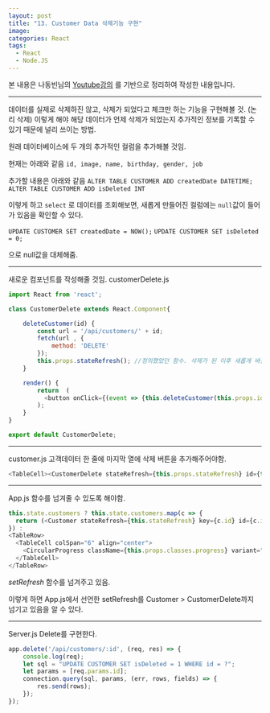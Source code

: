 ```yaml
---
layout: post
title: "13. Customer Data 삭제기능 구현"
image:
categories: React
tags:
  - React
  - Node.JS
---
```


본 내용은 나동빈님의 [Youtube강의](https://www.youtube.com/playlist?list=PLRx0vPvlEmdD1pSqKZiTihy5rplxecNpz) 를 기반으로 정리하여 작성한 내용입니다.

---

데이터를 실제로 삭제하진 않고, 삭제가 되었다고 체크만 하는 기능을 구현해볼 것. (논리 삭제)
이렇게 해야 해당 데이터가 언제 삭제가 되었는지 추가적인 정보를 기록할 수 있기 때문에 널리 쓰이는 방법.

원래 데이터베이스에 두 개의 추가적인 컬럼을 추가해볼 것임.

현재는 아래와 같음
`id, image, name, birthday, gender, job`

추가할 내용은 아래와 같음
`ALTER TABLE CUSTOMER ADD createdDate DATETIME;`
`ALTER TABLE CUSTOMER ADD isDeleted INT`

이렇게 하고  `select` 로 데이터를 조회해보면, 새롭게 만들어진 컬럼에는 `null`값이 들어가 있음을 확인할 수 있다.

`UPDATE CUSTOMER SET createdDate = NOW();`
`UPDATE CUSTOMER SET isDeleted = 0;`

으로 null값을 대체해줌.

---
새로운 컴포넌트를 작성해줄 것임.
customerDelete.js

```javascript
import React from 'react';

class CustomerDelete extends React.Component{

    deleteCustomer(id) {
        const url = '/api/customers/' + id;
        fetch(url , {
            method: 'DELETE'
        });
        this.props.stateRefresh(); //정의했었던 함수. 삭제가 된 이후 새롭게 바뀐 고객목록을 출력함.
    }

    render() {
        return  (
          <button onClick={(event => {this.deleteCustomer(this.props.id)})}> Delete </button>
        );
    }
}

export default CustomerDelete;
```

---
customer.js
고객데이터 한 줄에 마지막 열에 삭제 버튼을 추가해주어야함.
```javascript
<TableCell><CustomerDelete stateRefresh={this.props.stateRefresh} id={this.props.id}></CustomerDelete></TableCell>

```

---

App.js
함수를 넘겨줄 수 있도록 해야함.

```javascript
this.state.customers ? this.state.customers.map(c => {
  return (<Customer stateRefresh={this.stateRefresh} key={c.id} id={c.id} image={c.image} name={c.name} birthday={c.birthday} gender={c.gender} job={c.job}/>)
}) :
<TableRow>
  <TableCell colSpan="6" align="center">
    <CircularProgress className={this.props.classes.progress} variant="determinate" value={this.state.completed}/>
  </TableCell>
</TableRow>

```
*setRefresh* 함수를 넘겨주고 있음.

이렇게 하면 App.js에서 선언한 setRefresh를 Customer >  CustomerDelete까지 넘기고 있음을 알 수 있다.

---
Server.js
Delete를 구현한다.
```javascript
app.delete('/api/customers/:id', (req, res) => {
    console.log(req);
    let sql = "UPDATE CUSTOMER SET isDeleted = 1 WHERE id = ?";
    let params = [req.params.id];
    connection.query(sql, params, (err, rows, fields) => {
        res.send(rows);
    });
});

```
